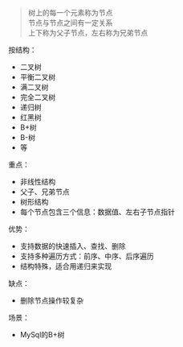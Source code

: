 
> 树上的每一个元素称为节点<br>
> 节点与节点之间有一定关系<br>
> 上下称为父子节点，左右称为兄弟节点

按结构：
- 二叉树
- 平衡二叉树
- 满二叉树
- 完全二叉树
- 递归树
- 红黑树
- B+树
- B-树
- 等

重点：
- 非线性结构
- 父子、兄弟节点
- 树形结构
- 每个节点包含三个信息：数据值、左右子节点指针

优势：
- 支持数据的快速插入、查找、删除
- 支持多种遍历方式：前序、中序、后序遍历
- 结构特殊，适合用递归来实现

缺点：
- 删除节点操作较复杂

场景：
- MySql的B+树




















